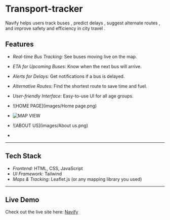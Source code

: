 # Transport-tracker
Navify helps users track buses , predict delays , suggest alternate routes , and improve safety and efficiency in city travel . 


## Features

- *Real-time Bus Tracking:* See buses moving live on the map.
- *ETA for Upcoming Buses:* Know when the next bus will arrive.
- *Alerts for Delays:* Get notifications if a bus is delayed.
- *Alternative Routes:* Find the shortest route to save time and fuel.
- *User-friendly Interface:* Easy-to-use UI for all age groups.

- ![HOME PAGE](images/Home page.png)
- ![MAP VIEW](ima)
- ![ABOUT US](images/About us.png)
- 


---

## Tech Stack

- *Frontend:* HTML, CSS, JavaScript  
- *UI Framework:* Tailwind 
- *Maps & Tracking:* Leaflet.js (or any mapping library you used)  

---


## Live Demo
Check out the live site here: [Navify](https://sankalphq.github.io/Transport-tracker/)


